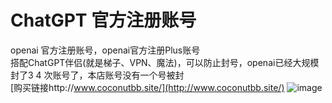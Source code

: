 # ChatGPT 官方注册账号
openai 官方注册账号，openai官方注册Plus账号  
搭配ChatGPT伴侣(就是梯子、VPN、魔法)，可以防止封号，openai已经大规模封了3 4 次账号了，本店账号没有一个号被封  
[购买链接http://www.coconutbb.site/](http://www.coconutbb.site/)
![image](https://github.com/Cherub1Zhuang/ChatGPT/assets/100205056/40019032-3e3c-446d-96c4-57622fdd97e3)
